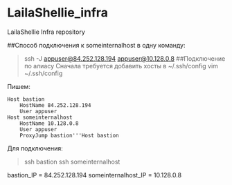 # LailaShellie_infra
LailaShellie Infra repository

##Способ подключения к someinternalhost в одну команду:
>ssh -J appuser@84.252.128.194 appuser@10.128.0.8
##Подключение по алиасу
Сначала требуется добавить хосты в ~/.ssh/config
>vim ~/.ssh/config

Пишем:
```
Host bastion
	HostName 84.252.128.194
    User appuser
Host someinternalhost
    HostName 10.128.0.8
    User appuser
    ProxyJump bastion'''Host bastion
```
Для подключения:
>ssh bastion
>ssh someinternalhost

bastion_IP = 84.252.128.194
someinternalhost_IP = 10.128.0.8
